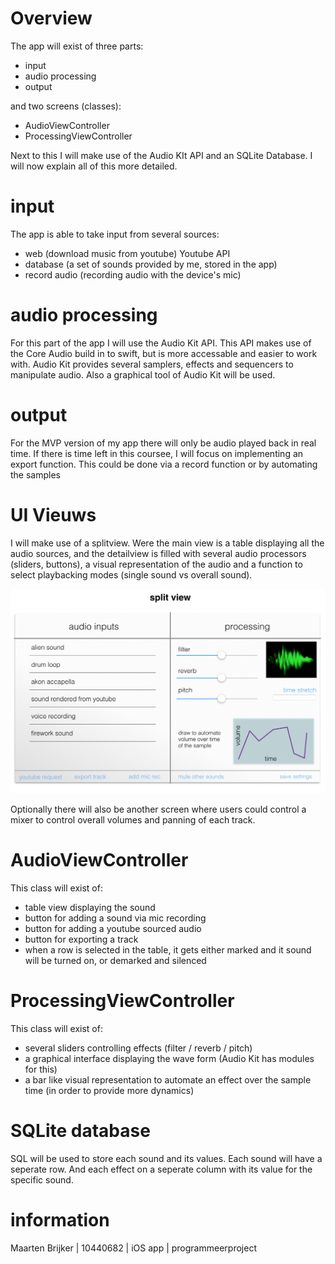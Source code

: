 # Overview

The app will exist of three parts:
 - input
 - audio processing
 - output

and two screens (classes):
 - AudioViewController
 - ProcessingViewController

Next to this I will make use of the Audio KIt API and an SQLite Database.
I will now explain all of this more detailed.

# input

The app is able to take input from several sources:
 - web (download music from youtube) Youtube API
 - database (a set of sounds provided by me, stored in the app)
 - record audio (recording audio with the device's mic)

# audio processing

For this part of the app I will use the Audio Kit API. This API makes use of the Core Audio build in to swift, but is more accessable and easier to work with. Audio Kit provides several samplers, effects and sequencers to manipulate audio. Also a graphical tool of Audio Kit will be used.

# output

For the MVP version of my app there will only be audio played back in real time. If there is time left in this coursee, I will focus on implementing an export function. This could be done via a record function or by automating the samples

# UI Vieuws

I will make use of a splitview. Were the main view is a table displaying all the audio sources, and the detailview is filled with several audio processors (sliders, buttons), a visual representation of the audio and a function to select playbacking modes (single sound vs overall sound).

![alt-tag](https://github.com/MaartenBrijker/project/blob/master/doc/sketch.png)

Optionally there will also be another screen where users could control a mixer to control overall volumes and panning of each track.

# AudioViewController

This class will exist of:
 - table view displaying the sound
 - button for adding a sound via mic recording
 - button for adding a youtube sourced audio
 - button for exporting a track
 - when a row is selected in the table, it gets either marked and it sound will be turned on, or demarked and silenced

# ProcessingViewController

This class will exist of:
 - several sliders controlling effects (filter / reverb / pitch)
 - a graphical interface displaying the wave form (Audio Kit has modules for this)
 - a bar like visual representation to automate an effect over the sample time (in order to provide more dynamics)

# SQLite database

SQL will be used to store each sound and its values. Each sound will have a seperate row. And each effect on a seperate column with its value for the specific sound.

# information
Maarten Brijker |
10440682 |
iOS app |
programmeerproject